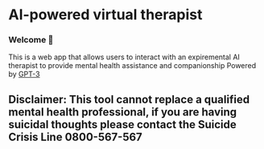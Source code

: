 # AI-powered virtual therapist 
### Welcome 👋
This is a web app that allows users to interact with an expiremental AI therapist to provide mental health assistance and companionship
Powered by [GPT-3](https://openai.com/blog/gpt-3-apps/)

## Disclaimer: This tool cannot replace a qualified mental health professional, if you are having suicidal thoughts please contact the Suicide Crisis Line 0800-567-567
